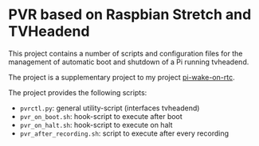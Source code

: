 PVR based on Raspbian Stretch and TVHeadend
===========================================

This project contains a number of scripts and configuration files for the
management of automatic boot and shutdown of a Pi running tvheadend.

The project is a supplementary project to my project
[pi-wake-on-rtc](https://www.github.com/bablokb/pi-wake-on-rtc "Wake-On-RTC").

The project provides the following scripts:

  - `pvrctl.py`: general utility-script (interfaces tvheadend)
  - `pvr_on_boot.sh`: hook-script to execute after boot
  - `pvr_on_halt.sh`: hook-script to execute on halt
  - `pvr_after_recording.sh`: script to execute after every recording
